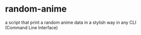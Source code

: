 # random-anime
a script that print a random anime data in a stylish way in any CLI (Command Line Interface)
